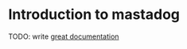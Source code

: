 # Introduction to mastadog

TODO: write [great documentation](http://jacobian.org/writing/what-to-write/)
